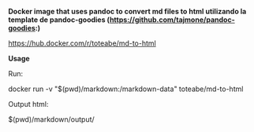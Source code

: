 **Docker image that uses pandoc to convert md files to html utilizando la template de pandoc-goodies (https://github.com/tajmone/pandoc-goodies:)**

https://hub.docker.com/r/toteabe/md-to-html

**Usage**

Run: 

docker run -v "$(pwd)/markdown:/markdown-data" toteabe/md-to-html

Output html: 

$(pwd)/markdown/output/